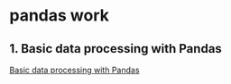 # pandas work
## 1. Basic data processing with Pandas
[Basic data processing with Pandas](https://github.com/shsarv/Data-Analysis-and-Visualization/blob/master/pandas/Data%20processing%20with%20pandas.ipynb)

